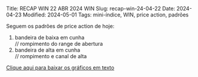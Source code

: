 Title: RECAP WIN 22 ABR 2024 WIN
Slug: recap-win-24-04-22
Date: 2024-04-23
Modified: 2024-05-01
Tags: mini-índice, WIN, price action, padrões

Seguem os padrões de price action de hoje:  
  
1. bandeira de baixa em cunha  
// rompimento do range de abertura  
2. bandeira de alta em cunha  
// rompimento e canal de alta  
  
[Clique aqui para baixar os gráficos em texto]({attach}/padroes/WIN-24-04-22.zip)
